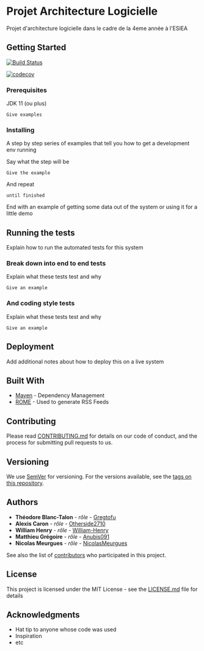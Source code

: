 # Projet Architecture Logicielle

Projet d'architecture logicielle dans le cadre de la 4eme année à l'ESIEA

## Getting Started

[![Build Status](https://travis-ci.com/Otherside2710/ProjetJava.svg?branch=master)](https://travis-ci.com/Otherside2710/ProjetJava)


[![codecov](https://codecov.io/gh/Otherside2710/ProjetJava/branch/master/graph/badge.svg)](https://codecov.io/gh/Otherside2710/ProjetJava)

### Prerequisites

JDK 11 (ou plus)

```
Give examples
```

### Installing

A step by step series of examples that tell you how to get a development env running

Say what the step will be

```
Give the example
```

And repeat

```
until finished
```

End with an example of getting some data out of the system or using it for a little demo

## Running the tests

Explain how to run the automated tests for this system

### Break down into end to end tests

Explain what these tests test and why

```
Give an example
```

### And coding style tests

Explain what these tests test and why

```
Give an example
```

## Deployment

Add additional notes about how to deploy this on a live system

## Built With

* [Maven](https://maven.apache.org/) - Dependency Management
* [ROME](https://rometools.github.io/rome/) - Used to generate RSS Feeds

## Contributing

Please read [CONTRIBUTING.md](https://gist.github.com/PurpleBooth/b24679402957c63ec426) for details on our code of conduct, and the process for submitting pull requests to us.

## Versioning

We use [SemVer](http://semver.org/) for versioning. For the versions available, see the [tags on this repository](https://github.com/your/project/tags). 

## Authors

* **Théodore Blanc-Talon** - *rôle* - [Gregtofu](https://github.com/Gregtofu)
* **Alexis Caron** - *rôle* - [Otherside2710](https://github.com/Otherside2710)
* **William Henry** - *rôle* - [William-Henry](https://github.com/William-Henry)
* **Matthieu Grégoire** - *rôle* - [Anubis091](https://github.com/Anubis091)
* **Nicolas Meurgues** - *rôle* - [NicolasMeurgues](https://github.com/NicolasMeurgues)

See also the list of [contributors](https://github.com/Otherside2710/ProjetJava/graphs/contributors) who participated in this project.

## License

This project is licensed under the MIT License - see the [LICENSE.md](LICENSE.md) file for details

## Acknowledgments

* Hat tip to anyone whose code was used
* Inspiration
* etc
